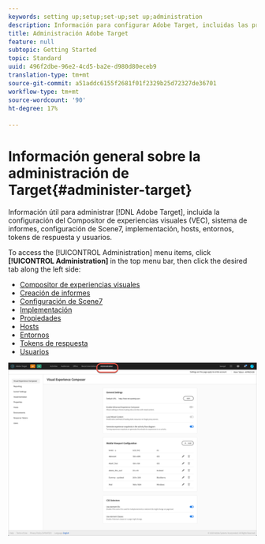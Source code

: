 ```yaml
---
keywords: setting up;setup;set-up;set up;administration
description: Información para configurar Adobe Target, incluidas las preferencias, la implementación, la administración de usuarios, las propiedades, la configuración de Scene7, la administración de hosts y los tokens de respuesta.
title: Administración Adobe Target
feature: null
subtopic: Getting Started
topic: Standard
uuid: 496f2dbe-96e2-4cd5-ba2e-d980d80eceb9
translation-type: tm+mt
source-git-commit: a51addc6155f2681f01f2329b25d72327de36701
workflow-type: tm+mt
source-wordcount: '90'
ht-degree: 17%

---
```



# Información general sobre la administración de Target{#administer-target}

Información útil para administrar [!DNL Adobe Target], incluida la configuración del Compositor de experiencias visuales (VEC), sistema de informes, configuración de Scene7, implementación, hosts, entornos, tokens de respuesta y usuarios.

To access the [!UICONTROL Administration] menu items, click **[!UICONTROL Administration]** in the top menu bar, then click the desired tab along the left side:

* [Compositor de experiencias visuales](/help/administrating-target/visual-experience-composer-set-up.md)
* [Creación de informes](/help/administrating-target/reporting.md)
* [Configuración de Scene7](/help/administrating-target/scene7-settings.md)
* [Implementación](/help/c-implementing-target/implementing-target.md)
* [Propiedades](/help/administrating-target/c-user-management/property-channel/property-channel.md)
* [Hosts](/help/administrating-target/hosts.md)
* [Entornos](/help/administrating-target/environments.md)
* [Tokens de respuesta](/help/administrating-target/response-tokens.md)
* [Usuarios](/help/administrating-target/c-user-management/user-management.md)

![Menú Administración de Adobe Target](/help/administrating-target/assets/administration.png)